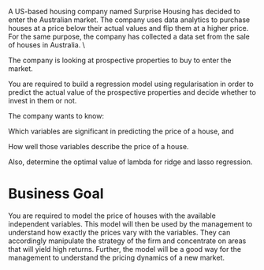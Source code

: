 A US-based housing company named Surprise Housing has decided to enter the Australian market. The company uses data analytics to purchase houses at a price below their actual values and flip them at a higher price. For the same purpose, the company has collected a data set from the sale of houses in Australia. \

The company is looking at prospective properties to buy to enter the market.

You are required to build a regression model using regularisation in order to predict the actual value of the prospective properties and decide whether to invest in them or not. 

The company wants to know:

Which variables are significant in predicting the price of a house, and

How well those variables describe the price of a house. 

Also, determine the optimal value of lambda for ridge and lasso regression.

# Business Goal 
You are required to model the price of houses with the available independent variables. This model will then be used by the management to understand how exactly the prices vary with the variables. They can accordingly manipulate the strategy of the firm and concentrate on areas that will yield high returns. Further, the model will be a good way for the management to understand the pricing dynamics of a new market.
